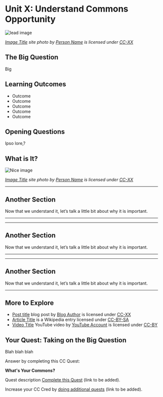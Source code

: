 # Unit X: Understand Commons Opportunity

![lead image](https://placeholdit.imgix.net/~text?txtsize=33&txt=CC%20licensed%20image%20here&w=800&h=480 "Lead Image")

*[Image Title](http://image.link) site photo by [Person Name](http://person.link)  is licensed under [CC-XX](http://creativecommons/org/licenselink)*


## The Big Question

Big

## Learning Outcomes
* Outcome
* Outcome
* Outcome
* Outcome
* Outcome

## Opening Questions

Ipso lore,?

  
## What is It?

![Nice image](https://placeholdit.imgix.net/~text?txtsize=33&txt=CC%20licensed%20image%20here&w=800&h=480 "Nice Image")

*[Image Title](http://image.link) site photo by [Person Name](http://person.link)  is licensed under [CC-XX](http://creativecommons/org/licenselink)*





---
  
## Another Section

Now that we understand it, let’s talk a little bit about why it is important.


---

---
  
## Another Section

Now that we understand it, let’s talk a little bit about why it is important.


---

---
  
## Another Section

Now that we understand it, let’s talk a little bit about why it is important.


---


## More to Explore


* [Post title](http://post.link) blog post by [Blog Author](http://blog.link)  is licensed under [CC-XX](http://creativecommons.org/licenses/licenselink)
* [Article Title](https://en.wikipedia.org/wiki/link) is a Wikipedia entry licensed under [CC-BY-SA](http://creativecommons.org/licenses/by-sa/3.0/)
* [Video Title](https://www.youtube.com/watch?v=) YouTube video by [YouTube Account](https://www.youtube.com/channel/-----)  is licensed under [CC-BY](https://creativecommons.org/licenses/by/3.0/)

  
## Your Quest: Taking on the Big Question

Blah blah blah

Answer by completing this CC Quest:

**What's Your Commons?**

Quest description [Complete this Quest](http://quests.creativecommons.org/) (link to be added).

Increase your CC Cred by [doing additional quests](http://quests.creativecommons.org/) (link to be added).

